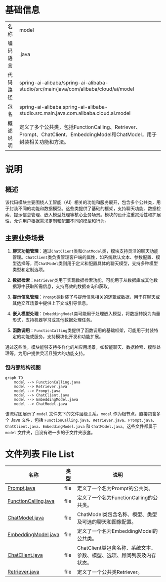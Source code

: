 # 基础信息

|      |      |
|------|------|
| 名称 | model |
| 编码语言 | .java |
| 代码路径 | spring-ai-alibaba/spring-ai-alibaba-studio/src/main/java/com/alibaba/cloud/ai/model |
| 包名 | spring-ai-alibaba.spring-ai-alibaba-studio.src.main.java.com.alibaba.cloud.ai.model |
| 概述说明 | 定义了多个公共类，包括FunctionCalling、Retriever、Prompt、ChatClient、EmbeddingModel和ChatModel，用于封装相关功能和方法。 |

# 说明

## 概述
该代码模块主要围绕人工智能（AI）相关的功能和服务展开，包含多个公共类，用于封装不同的功能和数据模型。这些类提供了基础的框架，支持聊天功能、数据检索、提示信息管理、嵌入模型处理等核心业务场景。模块的设计注重灵活性和扩展性，允许用户根据需求定制和配置不同的模型和行为。

## 主要业务场景
1. **聊天功能管理**：通过`ChatClient`类和`ChatModel`类，模块支持灵活的聊天功能管理。`ChatClient`类负责管理客户端的属性，如系统默认文本、参数配置、模型选择等，而`ChatModel`类则用于定义和配置具体的聊天模型，支持多种模型类型和定制选项。

2. **数据检索**：`Retriever`类用于实现数据检索功能，可能用于从数据库或其他数据源中获取所需信息，支持高效的数据查询和获取。

3. **提示信息管理**：`Prompt`类封装了与提示信息相关的逻辑或数据，用于在聊天或其他交互场景中提供上下文或引导信息。

4. **嵌入模型处理**：`EmbeddingModel`类可能用于处理嵌入模型，将数据转换为向量形式，支持机器学习或其他数据处理任务。

5. **函数调用**：`FunctionCalling`类提供了函数调用的基础框架，可能用于封装特定的功能或服务，支持模块化开发和功能扩展。

通过这些类，模块能够支持多样化的AI应用场景，如智能聊天、数据检索、模型处理等，为用户提供灵活且强大的功能支持。


### 包内部结构视图

```mermaid
graph TD
    model --> FunctionCalling.java
    model --> Retriever.java
    model --> Prompt.java
    model --> ChatClient.java
    model --> EmbeddingModel.java
    model --> ChatModel.java
```

该流程图展示了 `model` 文件夹下的文件层级关系。`model` 作为根节点，直接包含多个 Java 文件，包括 `FunctionCalling.java`、`Retriever.java`、`Prompt.java`、`ChatClient.java`、`EmbeddingModel.java` 和 `ChatModel.java`。这些文件都属于 `model` 文件夹，且没有进一步的子文件夹嵌套。

# 文件列表 File List

| 名称   | 类型  | 说明 |
|-------|------|-------------|
| [Prompt.java](Prompt.md) | file | 定义了一个名为Prompt的公共类。 |
| [FunctionCalling.java](FunctionCalling.md) | file | 定义了一个名为FunctionCalling的公共类。 |
| [ChatModel.java](ChatModel.md) | file | ChatModel类包含名称、模型、类型及可选的聊天和图像配置。 |
| [EmbeddingModel.java](EmbeddingModel.md) | file | 定义了一个名为EmbeddingModel的公共类。 |
| [ChatClient.java](ChatClient.md) | file | ChatClient类包含名称、系统文本、参数、模型、选项、顾问列表及内存状态。 |
| [Retriever.java](Retriever.md) | file | 定义了一个公共类Retriever。 |


